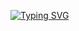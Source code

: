 [![Typing SVG](https://readme-typing-svg.demolab.com/?lines=欢迎来到鑫宝的GitHub;如无必要,勿增实体)](https://git.io/typing-svg)

<!---
XinBaoCode/XinBaoCode is a ✨ special ✨ repository because its `README.md` (this file) appears on your GitHub profile.
You can click the Preview link to take a look at your changes.
--->
